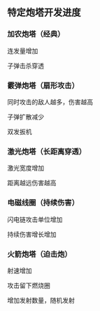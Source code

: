 ## 特定炮塔开发进度

### 加农炮塔（经典）

连发量增加

子弹击杀穿透

### 霰弹炮塔（扇形攻击）

同时攻击的敌人越多，伤害越高

子弹扩散减少

双发扳机

### 激光炮塔（长距离穿透）

激光宽度增加

距离越远伤害越高

### 电磁线圈（持续伤害）

 闪电链攻击单位增加

持续伤害增长增加

### 火箭炮塔（迫击炮）

射速增加

攻击留下燃烧圈

增加发射数量，随机发射